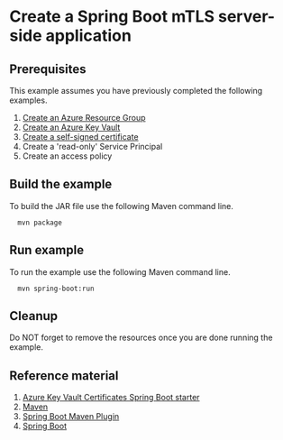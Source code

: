 
# Create a Spring Boot mTLS server-side application

## Prerequisites

This example assumes you have previously completed the following examples.

1. [Create an Azure Resource Group](../../../general/group/create/README.md)
1. [Create an Azure Key Vault](../create/README.md)
1. [Create a self-signed certificate](../create-self-signed-certificate/README.md)
1. Create a 'read-only' Service Principal
1. Create an access policy

## Build the example

To build the JAR file use the following Maven command line.

```shell
  mvn package
```

## Run example

To run the example use the following Maven command line.

<!-- workflow.skip() -->
```shell
  mvn spring-boot:run
```

## Cleanup

Do NOT forget to remove the resources once you are done running the example.

## Reference material

1. [Azure Key Vault Certificates Spring Boot starter](https://github.com/Azure/azure-sdk-for-java/tree/master/sdk/spring/azure-spring-boot-starter-keyvault-certificates)
1. [Maven](https://maven.apache.org/README.md)
1. [Spring Boot Maven Plugin](https://docs.spring.io/spring-boot/docs/current/maven-plugin/reference/htmlsingle/README.md)
1. [Spring Boot](https://spring.io/projects/spring-boot)
